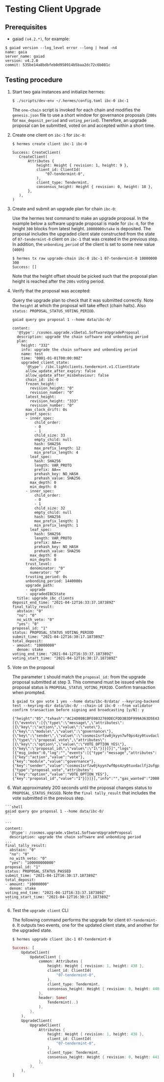 # Testing Client Upgrade

## Prerequisites

- gaiad `(v4.2.*)`, for example:

```shell
$ gaiad version --log_level error --long | head -n4
name: gaia
server_name: gaiad
version: v4.2.0
commit: 535be14a8bdbfeb0d950914b5baa2dc72c6b081c
```

## Testing procedure

1. Start two gaia instances and initialize hermes:

    ```shell
    $ ./scripts/dev-env ~/.hermes/config.toml ibc-0 ibc-1
    ```
    The `one-chain` script is invoked for each chain and modifies the `genesis.json` file to use a short window for governance proposals (`200s` for `max_deposit_period` and `voting_period`). Therefore, an upgrade proposal can be submitted, voted on and accepted within a short time.

2. Create one client on `ibc-1` for `ibc-0`:

    ```shell
    $ hermes create client ibc-1 ibc-0

    Success: CreateClient(
       CreateClient(
           Attributes {
               height: Height { revision: 1, height: 9 },
               client_id: ClientId(
                   "07-tendermint-0",
               ),
               client_type: Tendermint,
               consensus_height: Height { revision: 0, height: 18 },
           },
       ),
    )
    ```

3. Create and submit an upgrade plan for chain `ibc-0`:

    Use the hermes test command to make an upgrade proposal. In the example below a software upgrade proposal is made for `ibc-0`, for the height `300` blocks from latest height. `10000000stake` is deposited.
    The proposal includes the upgraded client state constructed from the state of `07-tendermint-0` client on `ibc-1` that was created in the previous step. In addition, the `unbonding_period` of the client is set to some new value (`400h`)

    ```shell
    $ hermes tx raw upgrade-chain ibc-0 ibc-1 07-tendermint-0 10000000 300
    Success: []
    ```

    Note that the height offset should be picked such that the proposal plan height is reached after the `200s` voting period.

 4. Verify that the proposal was accepted:

    Query the upgrade plan to check that it was submitted correctly. Note the `height` at which the proposal will take effect (chain halts). Also `status: PROPOSAL_STATUS_VOTING_PERIOD`.

    ```shell
    gaiad query gov proposal 1 --home data/ibc-0/
    ```
    ```
    content:
      '@type': /cosmos.upgrade.v1beta1.SoftwareUpgradeProposal
      description: upgrade the chain software and unbonding period
      plan:
        height: "332"
        info: upgrade the chain software and unbonding period
        name: test
        time: "0001-01-01T00:00:00Z"
        upgraded_client_state:
          '@type': /ibc.lightclients.tendermint.v1.ClientState
          allow_update_after_expiry: false
          allow_update_after_misbehaviour: false
          chain_id: ibc-0
          frozen_height:
            revision_height: "0"
            revision_number: "0"
          latest_height:
            revision_height: "333"
            revision_number: "0"
          max_clock_drift: 0s
          proof_specs:
          - inner_spec:
              child_order:
              - 0
              - 1
              child_size: 33
              empty_child: null
              hash: SHA256
              max_prefix_length: 12
              min_prefix_length: 4
            leaf_spec:
              hash: SHA256
              length: VAR_PROTO
              prefix: AA==
              prehash_key: NO_HASH
              prehash_value: SHA256
            max_depth: 0
            min_depth: 0
          - inner_spec:
              child_order:
              - 0
              - 1
              child_size: 32
              empty_child: null
              hash: SHA256
              max_prefix_length: 1
              min_prefix_length: 1
            leaf_spec:
              hash: SHA256
              length: VAR_PROTO
              prefix: AA==
              prehash_key: NO_HASH
              prehash_value: SHA256
            max_depth: 0
            min_depth: 0
          trust_level:
            denominator: "0"
            numerator: "0"
          trusting_period: 0s
          unbonding_period: 1440000s
          upgrade_path:
          - upgrade
          - upgradedIBCState
      title: upgrade_ibc_clients
    deposit_end_time: "2021-04-12T16:33:37.187389Z"
    final_tally_result:
      abstain: "0"
      "no": "0"
      no_with_veto: "0"
      "yes": "0"
    proposal_id: "1"
    status: PROPOSAL_STATUS_VOTING_PERIOD
    submit_time: "2021-04-12T16:30:17.187389Z"
    total_deposit:
    - amount: "10000000"
      denom: stake
    voting_end_time: "2021-04-12T16:33:37.187389Z"
    voting_start_time: "2021-04-12T16:30:17.187389Z"
    ```

 5. Vote on the proposal

    The parameter `1` should match the `proposal_id:` from the upgrade proposal submitted at step 3.
    This command must be issued while the proposal status is `PROPOSAL_STATUS_VOTING_PERIOD`. Confirm transaction when prompted.

    ```shell
    $ gaiad tx gov vote 1 yes --home data/ibc-0/data/ --keyring-backend test --keyring-dir data/ibc-0/ --chain-id ibc-0 --from validator
    confirm transaction before signing and broadcasting [y/N]: y

    {"height":"85","txhash":"AC24D80B1BFE0832769DECFDD3B3DF999A363D5E4390B0B673344FFDED9150B2","codespace":"","code":0,"data":"0A060A04766F7465","raw_log":"[{\"events\":[{\"type\":\"message\",\"attributes\":[{\"key\":\"action\",\"value\":\"vote\"},{\"key\":\"module\",\"value\":\"governance\"},{\"key\":\"sender\",\"value\":\"cosmos1srfzw0jkyyn7wf0ps4zy0tuvdaclfj2ufgp6w3\"}]},{\"type\":\"proposal_vote\",\"attributes\":[{\"key\":\"option\",\"value\":\"VOTE_OPTION_YES\"},{\"key\":\"proposal_id\",\"value\":\"1\"}]}]}]","logs":[{"msg_index":0,"log":"","events":[{"type":"message","attributes":[{"key":"action","value":"vote"},{"key":"module","value":"governance"},{"key":"sender","value":"cosmos1srfzw0jkyyn7wf0ps4zy0tuvdaclfj2ufgp6w3"}]},{"type":"proposal_vote","attributes":[{"key":"option","value":"VOTE_OPTION_YES"},{"key":"proposal_id","value":"1"}]}]}],"info":"","gas_wanted":"200000","gas_used":"43716","tx":null,"timestamp":""}
    ```

  6. Wait approximately 200 seconds until the proposal changes status to `PROPOSAL_STATUS_PASSED`.
     Note the `final tally_result` that includes the vote submitted in the previous step.

    ```shell
    gaiad query gov proposal 1 --home data/ibc-0/
    ```

    ```
    content:
      '@type': /cosmos.upgrade.v1beta1.SoftwareUpgradeProposal
      description: upgrade the chain software and unbonding period
    ...
    final_tally_result:
      abstain: "0"
      "no": "0"
      no_with_veto: "0"
      "yes": "100000000000"
    proposal_id: "1"
    status: PROPOSAL_STATUS_PASSED
    submit_time: "2021-04-12T16:30:17.187389Z"
    total_deposit:
    - amount: "10000000"
      denom: stake
    voting_end_time: "2021-04-12T16:33:37.187389Z"
    voting_start_time: "2021-04-12T16:30:17.187389Z"
    ```

6. Test the `upgrade client` CLI

    The following command performs the upgrade for client `07-tendermint-0`. It outputs two events, one for the updated client state,
    and another for the upgraded state.

    ```shell
    $ hermes upgrade client ibc-1 07-tendermint-0
    ```
    ```rust
    Success: [
        UpdateClient(
            UpdateClient {
                common: Attributes {
                    height: Height { revision: 1, height: 438 },
                    client_id: ClientId(
                        "07-tendermint-0",
                    ),
                    client_type: Tendermint,
                    consensus_height: Height { revision: 0, height: 440 },
                },
                header: Some(
                    Tendermint(..)
                ),
            },
        ),
        UpgradeClient(
            UpgradeClient(
                Attributes {
                    height: Height { revision: 1, height: 438 },
                    client_id: ClientId(
                        "07-tendermint-0",
                    ),
                    client_type: Tendermint,
                    consensus_height: Height { revision: 0, height: 441 },
                },
            ),
        ),
    ]
    ```
